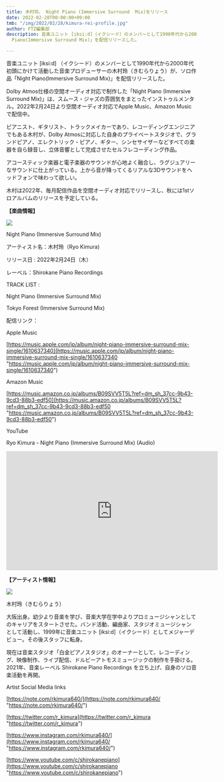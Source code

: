 ```yaml
---
title: 木村玲、 Night Piano (Immersive Surround  Mix)をリリース
date: 2022-02-28T00:00:00+09:00
tmb: "/img/2022/02/28/kimura-rei-profile.jpg"
author: FTZ編集部
description: 音楽ユニット [iksi:d]（イクシード）のメンバーとして1990年代から2000年代初頭にかけて活動した音楽プロデューサーの木村玲（きむらりょう）が、ソロ作品「Night
  Piano(Immersive Surround Mix)」を配信リリースした。

---
```

音楽ユニット \[iksi:d\] （イクシード）のメンバーとして1990年代から2000年代初頭にかけて活動した音楽プロデューサーの木村玲（きむらりょう）が、ソロ作品「Night Piano(Immersive Surround Mix)」を配信リリースした。

Dolby Atmos仕様の空間オーディオ対応で制作した「Night Piano (Immersive Surround Mix)」は、スムース・ジャズの雰囲気をまとったインストゥルメンタル。2022年2月24日より空間オーディオ対応でApple Music、Amazon Musicで配信中。

ピアニスト、ギタリスト、トラックメイカーであり、レコーディングエンジニアでもある木村が、Dolby Atmosに対応した自身のプライベートスタジオで、グランドピアノ、エレクトリック・ピアノ、ギター、シンセサイザーなどすべての楽器を自ら録音し、立体音響として完成させたセルフレコーディング作品。

アコースティック楽器と電子楽器のサウンドが心地よく融合し、ラグジュアリーなサウンドに仕上がっている。上から音が降ってくるリアルな3Dサウンドをヘッドフォンで味わって欲しい。

木村は2022年、毎月配信作品を空間オーディオ対応でリリースし、秋には1stソロアルバムのリリースを予定している。

**【楽曲情報】**

![](/img/2022/02/28/night-piano-immersive-surround-mix-_artwork.jpg)

Night Piano (Immersive Surround Mix)

アーティスト名：木村玲（Ryo Kimura)

リリース日 : 2022年2月24日（木）

レーベル：Shirokane Piano Recordings

TRACK LIST :

Night Piano (Immersive Surround Mix)

Tokyo Forest (Immersive Surround Mix)

配信リンク：

Apple Music

[https://music.apple.com/jp/album/night-piano-immersive-surround-mix-single/1610637340](https://music.apple.com/jp/album/night-piano-immersive-surround-mix-single/1610637340 "https://music.apple.com/jp/album/night-piano-immersive-surround-mix-single/1610637340")

Amazon Music

[https://music.amazon.co.jp/albums/B09SVV5T5L?ref=dm_sh_37cc-9b43-9cd3-88b3-edf50](https://music.amazon.co.jp/albums/B09SVV5T5L?ref=dm_sh_37cc-9b43-9cd3-88b3-edf50 "https://music.amazon.co.jp/albums/B09SVV5T5L?ref=dm_sh_37cc-9b43-9cd3-88b3-edf50")

YouTube

Ryo Kimura - Night Piano (Immersive Surround Mix) (Audio)
<iframe width="560" height="315" src="https://www.youtube.com/embed/QO4jyFlfcdE" title="YouTube video player" frameborder="0" allow="accelerometer; autoplay; clipboard-write; encrypted-media; gyroscope; picture-in-picture" allowfullscreen></iframe>

**【アーティスト情報】**

![](/img/2022/02/28/kimura-rei-profile.jpg)

木村玲（きむらりょう）

大阪出身。幼少より音楽を学び、音楽大学在学中よりプロミュージシャンとしてのキャリアをスタートさせた。バンド活動、編曲家、スタジオミュージシャンとして活動し、1999年に音楽ユニット  \[iksi:d\]（イクシード）としてメジャーデビュー。その後スタッフに転身。

現在は音楽スタジオ「白金ピアノスタジオ」のオーナーとして、レコーディング、映像制作、ライブ配信、ドルビーアトモスミュージックの制作を手掛ける。2021年、音楽レーベル Shirokane Piano Recordings を立ち上げ、自身のソロ音楽活動を再開。

Artist Social Media links

[https://note.com/rkimura640/](https://note.com/rkimura640/ "https://note.com/rkimura640/")

[https://twitter.com/r_kimura](https://twitter.com/r_kimura "https://twitter.com/r_kimura")

[https://www.instagram.com/rkimura640/](https://www.instagram.com/rkimura640/ "https://www.instagram.com/rkimura640/")

[https://www.youtube.com/c/shirokanepiano](https://www.youtube.com/c/shirokanepiano "https://www.youtube.com/c/shirokanepiano")